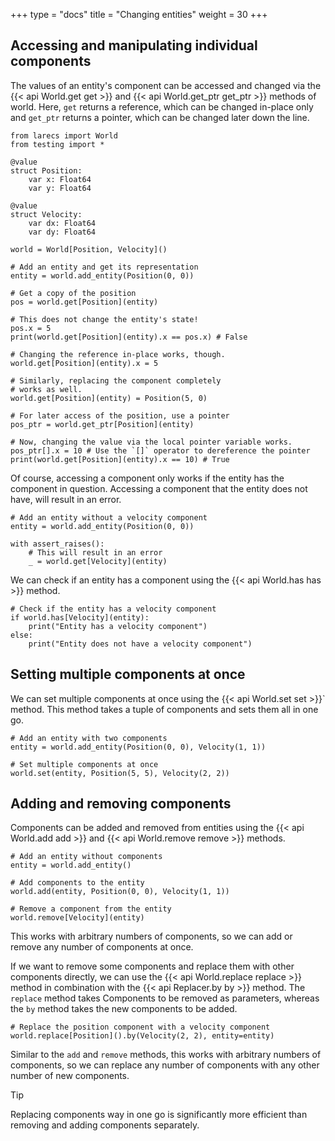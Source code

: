 +++
type = "docs"
title = "Changing entities"
weight = 30
+++

## Accessing and manipulating individual components

The values of an entity's component can be 
accessed and changed via the {{< api World.get get >}} and {{< api World.get_ptr get_ptr >}}
methods of world. Here, `get` returns a reference, 
which can be changed in-place only and `get_ptr`
returns a pointer, which can be changed later 
down the line.

```mojo {doctest="guide_change_entities" global=true hide=true}
from larecs import World
from testing import *

@value
struct Position:
    var x: Float64
    var y: Float64

@value
struct Velocity:
    var dx: Float64
    var dy: Float64
```

```mojo {doctest="guide_change_entities" hide=true}
world = World[Position, Velocity]()
```

```mojo {doctest="guide_change_entities"}
# Add an entity and get its representation
entity = world.add_entity(Position(0, 0))

# Get a copy of the position
pos = world.get[Position](entity)

# This does not change the entity's state!
pos.x = 5 
print(world.get[Position](entity).x == pos.x) # False

# Changing the reference in-place works, though.
world.get[Position](entity).x = 5

# Similarly, replacing the component completely 
# works as well.
world.get[Position](entity) = Position(5, 0)

# For later access of the position, use a pointer
pos_ptr = world.get_ptr[Position](entity)

# Now, changing the value via the local pointer variable works.
pos_ptr[].x = 10 # Use the `[]` operator to dereference the pointer
print(world.get[Position](entity).x == 10) # True
```

Of course, accessing a component only works if the entity has
the component in question. Accessing a component 
that the entity does not have, will result in an error.

```mojo {doctest="guide_change_entities"}
# Add an entity without a velocity component
entity = world.add_entity(Position(0, 0))

with assert_raises():
    # This will result in an error
    _ = world.get[Velocity](entity)
```

We can check if an entity has a component using the 
{{< api World.has has >}} method. 

```mojo {doctest="guide_change_entities"}
# Check if the entity has a velocity component
if world.has[Velocity](entity):
    print("Entity has a velocity component")
else:
    print("Entity does not have a velocity component")
```

## Setting multiple components at once

We can set multiple components at once using the {{< api World.set set >}}` 
method. This method takes a tuple of components and sets them 
all in one go.

```mojo {doctest="guide_change_entities"}
# Add an entity with two components
entity = world.add_entity(Position(0, 0), Velocity(1, 1))

# Set multiple components at once
world.set(entity, Position(5, 5), Velocity(2, 2))
```

## Adding and removing components

Components can be added and removed from entities using the 
{{< api World.add add >}} and {{< api World.remove remove >}} methods.

```mojo {doctest="guide_change_entities"}
# Add an entity without components
entity = world.add_entity()

# Add components to the entity
world.add(entity, Position(0, 0), Velocity(1, 1))

# Remove a component from the entity
world.remove[Velocity](entity)
```

This works with arbitrary numbers of components, so we can add or remove
any number of components at once.


If we want to remove some components and replace 
them with other components directly, we can use the 
{{< api World.replace replace >}} method in combination with the 
{{< api Replacer.by by >}} method. The `replace` method takes 
Components to be removed as parameters, whereas the `by` method
takes the new components to be added. 

```mojo {doctest="guide_change_entities"}
# Replace the position component with a velocity component
world.replace[Position]().by(Velocity(2, 2), entity=entity)
```

Similar to the `add` and `remove` 
methods, this works with arbitrary numbers of
components, so we can replace any number of components with
any other number of new components.

> [!Tip]
> Replacing components way in one go is significantly 
> more efficient than removing and adding components separately. 

